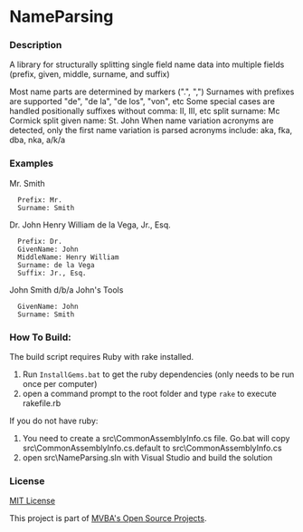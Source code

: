 NameParsing
===
### Description

A library for structurally splitting single field name data into multiple fields 
(prefix, given, middle, surname, and suffix)

Most name parts are determined by markers (".", ",")
Surnames with prefixes are supported 
   "de", "de la", "de los", "von", etc
Some special cases are handled positionally 
   suffixes without comma: II, III, etc
   split surname: Mc Cormick
   split given name: St. John
When name variation acronyms are detected, only the first name variation is parsed
   acronyms include: aka, fka, dba, nka, a/k/a
   
### Examples

   Mr. Smith
   
      Prefix: Mr.
      Surname: Smith
   
   Dr. John Henry William de la Vega, Jr., Esq.
   
      Prefix: Dr.
	  GivenName: John
	  MiddleName: Henry William
	  Surname: de la Vega
	  Suffix: Jr., Esq.

   John Smith d/b/a John's Tools

      GivenName: John
	  Surname: Smith
	  
### How To Build:

The build script requires Ruby with rake installed.

1. Run `InstallGems.bat` to get the ruby dependencies (only needs to be run once per computer)
1. open a command prompt to the root folder and type `rake` to execute rakefile.rb

If you do not have ruby:

1. You need to create a src\CommonAssemblyInfo.cs file. Go.bat will copy src\CommonAssemblyInfo.cs.default to src\CommonAssemblyInfo.cs
1. open src\NameParsing.sln with Visual Studio and build the solution

### License

[MIT License][mitlicense]

This project is part of [MVBA's Open Source Projects][MvbaLawGithub].

[MvbaLawGithub]: http://mvbalaw.github.io/
[mitlicense]: http://www.opensource.org/licenses/mit-license.php
